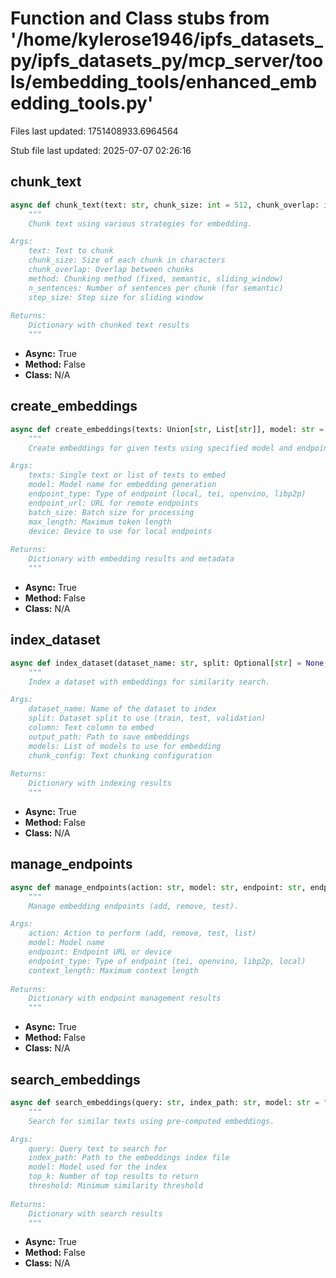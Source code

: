 # Function and Class stubs from '/home/kylerose1946/ipfs_datasets_py/ipfs_datasets_py/mcp_server/tools/embedding_tools/enhanced_embedding_tools.py'

Files last updated: 1751408933.6964564

Stub file last updated: 2025-07-07 02:26:16

## chunk_text

```python
async def chunk_text(text: str, chunk_size: int = 512, chunk_overlap: int = 50, method: str = "fixed", n_sentences: int = 8, step_size: int = 256) -> Dict[str, Any]:
    """
    Chunk text using various strategies for embedding.

Args:
    text: Text to chunk
    chunk_size: Size of each chunk in characters
    chunk_overlap: Overlap between chunks
    method: Chunking method (fixed, semantic, sliding_window)
    n_sentences: Number of sentences per chunk (for semantic)
    step_size: Step size for sliding window
    
Returns:
    Dictionary with chunked text results
    """
```
* **Async:** True
* **Method:** False
* **Class:** N/A

## create_embeddings

```python
async def create_embeddings(texts: Union[str, List[str]], model: str = "thenlper/gte-small", endpoint_type: str = "local", endpoint_url: Optional[str] = None, batch_size: int = 32, max_length: int = 512, device: str = "cpu") -> Dict[str, Any]:
    """
    Create embeddings for given texts using specified model and endpoint.

Args:
    texts: Single text or list of texts to embed
    model: Model name for embedding generation
    endpoint_type: Type of endpoint (local, tei, openvino, libp2p)
    endpoint_url: URL for remote endpoints
    batch_size: Batch size for processing
    max_length: Maximum token length
    device: Device to use for local endpoints
    
Returns:
    Dictionary with embedding results and metadata
    """
```
* **Async:** True
* **Method:** False
* **Class:** N/A

## index_dataset

```python
async def index_dataset(dataset_name: str, split: Optional[str] = None, column: str = "text", output_path: str = "./embeddings_cache", models: Optional[List[str]] = None, chunk_config: Optional[Dict[str, Any]] = None) -> Dict[str, Any]:
    """
    Index a dataset with embeddings for similarity search.

Args:
    dataset_name: Name of the dataset to index
    split: Dataset split to use (train, test, validation)
    column: Text column to embed
    output_path: Path to save embeddings
    models: List of models to use for embedding
    chunk_config: Text chunking configuration
    
Returns:
    Dictionary with indexing results
    """
```
* **Async:** True
* **Method:** False
* **Class:** N/A

## manage_endpoints

```python
async def manage_endpoints(action: str, model: str, endpoint: str, endpoint_type: str = "tei", context_length: int = 512) -> Dict[str, Any]:
    """
    Manage embedding endpoints (add, remove, test).

Args:
    action: Action to perform (add, remove, test, list)
    model: Model name
    endpoint: Endpoint URL or device
    endpoint_type: Type of endpoint (tei, openvino, libp2p, local)
    context_length: Maximum context length
    
Returns:
    Dictionary with endpoint management results
    """
```
* **Async:** True
* **Method:** False
* **Class:** N/A

## search_embeddings

```python
async def search_embeddings(query: str, index_path: str, model: str = "thenlper/gte-small", top_k: int = 10, threshold: float = 0.0) -> Dict[str, Any]:
    """
    Search for similar texts using pre-computed embeddings.

Args:
    query: Query text to search for
    index_path: Path to the embeddings index file
    model: Model used for the index
    top_k: Number of top results to return
    threshold: Minimum similarity threshold
    
Returns:
    Dictionary with search results
    """
```
* **Async:** True
* **Method:** False
* **Class:** N/A
